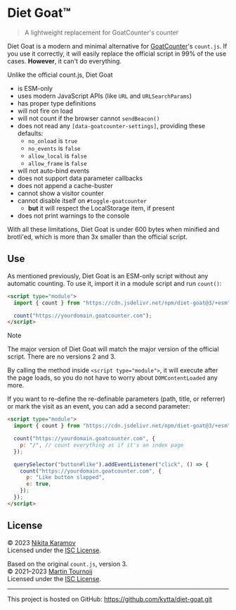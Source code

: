 # Diet Goat™

> A lightweight replacement for GoatCounter's counter

Diet Goat is a modern and minimal alternative for [GoatCounter]'s `count.js`. If you use it correctly, it will easily replace the official script in 99% of the use cases. **However**, it can't do everything.

Unlike the official count.js, Diet Goat

- is ESM-only
- uses modern JavaScript APIs (like `URL` and `URLSearchParams`)
- has proper type definitions
- will not fire on load
- will not count if the browser cannot `sendBeacon()`
- does not read any `[data-goatcounter-settings]`, providing these defaults:
  - `no_onload` is `true`
  - `no_events` is `false`
  - `allow_local` is `false`
  - `allow_frame` is `false`
- will not auto-bind events
- does not support data parameter callbacks
- does not append a cache-buster
- cannot show a visitor counter
- cannot disable itself on `#toggle-goatcounter`
  - **but** it will respect the LocalStorage item, if present
- does not print warnings to the console

With all these limitations, Diet Goat is under 600 bytes when minified and brotli'ed, which is more than 3x smaller than the official script.

## Use

As mentioned previously, Diet Goat is an ESM-only script without any automatic counting. To use it, import it in a module script and run `count()`:

```html
<script type="module">
  import { count } from "https://cdn.jsdelivr.net/npm/diet-goat@3/+esm";

  count("https://yourdomain.goatcounter.com");
</script>
```

> [!NOTE]
> The major version of Diet Goat will match the major version of the official script. There are no versions 2 and 3.

By calling the method inside `<script type="module">`, it will execute after the page loads, so you do not have to worry about `DOMContentLoaded` any more.

If you want to re-define the re-definable parameters (path, title, or referrer) or mark the visit as an event, you can add a second parameter:

```html
<script type="module">
  import { count } from "https://cdn.jsdelivr.net/npm/diet-goat@3/+esm";

  count("https://yourdomain.goatcounter.com", {
    p: "/", // count everything as if it's an index page
  });

  querySelector("button#like").addEventListener("click", () => {
    count("https://yourdomain.goatcounter.com", {
      p: "Like button slapped",
      e: true,
    });
  });
</script>
```

## License

© 2023 [Nikita Karamov]\
Licensed under the [ISC License].

Based on the original `count.js`, version 3.\
© 2021–2023 [Martin Tournoij]\
Licensed under the [ISC License].

---

This project is hosted on GitHub: <https://github.com/kytta/diet-goat.git>

[goatcounter]: https://www.goatcounter.com/
[isc license]: https://spdx.org/licenses/ISC.html
[martin tournoij]: https://www.arp242.net/
[nikita karamov]: https://www.kytta.dev/
